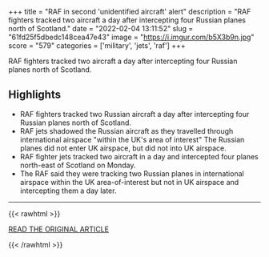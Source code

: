 +++
title = "RAF in second 'unidentified aircraft' alert"
description = "RAF fighters tracked two aircraft a day after intercepting four Russian planes north of Scotland."
date = "2022-02-04 13:11:52"
slug = "61fd25f5dbedc148cea47e43"
image = "https://i.imgur.com/b5X3b9n.jpg"
score = "579"
categories = ['military', 'jets', 'raf']
+++

RAF fighters tracked two aircraft a day after intercepting four Russian planes north of Scotland.

## Highlights

- RAF fighters tracked two Russian aircraft a day after intercepting four Russian planes north of Scotland.
- RAF jets shadowed the Russian aircraft as they travelled through international airspace "within the UK's area of interest" The Russian planes did not enter UK airspace, but did not into UK airspace.
- RAF fighter jets tracked two aircraft in a day and intercepted four planes north-east of Scotland on Monday.
- The RAF said they were tracking two Russian planes in international airspace within the UK area-of-interest but not in UK airspace and intercepting them a day later.

---

{{< rawhtml >}}
  <p class="article-category">
    <a target="_blank" href="https://www.bbc.co.uk/news/uk-scotland-north-east-orkney-shetland-60242177">READ THE ORIGINAL ARTICLE</a>
  </p>
{{< /rawhtml >}}

